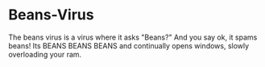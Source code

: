 # Beans-Virus
The beans virus is a virus where it asks "Beans?" And you say ok, it spams beans! Its BEANS BEANS BEANS and continually opens windows, slowly overloading your ram.
